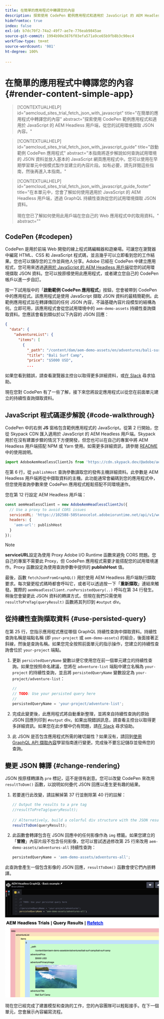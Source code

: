 ```yaml
---
title: 在簡單的應用程式中轉譯您的內容
description: 探索使用 CodePen 範例應用程式和適用於 JavaScript 的 AEM Headless 用戶端，從您的試用環境擷取 JSON 內容。
hidefromtoc: true
index: false
exl-id: b7dc70f2-74a2-49f7-ae7e-776eab9845ae
source-git-commit: 1994b90e3876f03efa571a9ce65b9fb8b3c90ec4
workflow-type: tm+mt
source-wordcount: '981'
ht-degree: 100%

---
```



# 在簡單的應用程式中轉譯您的內容 {#render-content-simple-app}

>[!CONTEXTUALHELP]
>id="aemcloud_sites_trial_fetch_json_with_javascript"
>title="在簡單的應用程式中轉譯您的內容"
>abstract="探索使用 CodePen 範例應用程式和適用於 JavaScript 的 AEM Headless 用戶端，從您的試用環境擷取 JSON 內容。"

>[!CONTEXTUALHELP]
>id="aemcloud_sites_trial_fetch_json_with_javascript_guide"
>title="啟動範例 CodePen 應用程式"
>abstract="本指南將逐步解說如何查詢試用環境的 JSON 資料並放入基本的 JavaScript 網頁應用程式中。您可以使用在早期學習單元中按模式製作並建立的內容片段。如有必要，請先詳閱這些指南，然後再進入本指南。"

>[!CONTEXTUALHELP]
>id="aemcloud_sites_trial_fetch_json_with_javascript_guide_footer"
>title="在本單元中，您會了解如何使用適用於 JavaScript 的 AEM Headless 用戶端，透過 GraphQL 持續性查詢從您的試用環境擷取 JSON 資料。<br><br>現在您已了解如何使用此用戶端在您自己的 Web 應用程式中的取用資料。"
>abstract=""

## CodePen {#codepen}

CodePen 是用於前端 Web 開發的線上程式碼編輯器和遊樂場。可讓您在瀏覽器中編寫 HTML、CSS 和 JavaScript 程式碼，並且幾乎可以立即看到您的工作結果。您也可以儲存您的工作並與他人分享。Adobe 已經在 CodePen 中建立應用程式，您可用來透過[適用於 JavaScript 的 AEM Headless 用戶端](https://github.com/adobe/aem-headless-client-js)從您的試用環境擷取 JSON 資料。您可以按原樣使用此應用程式，或者建立您自己的 CodePen 帳戶以進一步自訂。

按一下試用版中的「**啟動範例 CodePen 應用程式**」按鈕，您會被帶到 CodePen 中的應用程式。該應用程式是使用 JavaScript 擷取 JSON 資料的最精簡範例。此範例應用程式旨在轉譯傳回的任何 JSON 內容，不論基礎內容片段模型的結構為何。立即可用，該應用程式會從您試用環境中的 `aem-demo-assets` 持續性查詢擷取資料。您應該會看到類似於以下內容的 JSON 回應：

```json
{
  "data": {
    "adventureList": {
      "items": [
        {
          "_path": "/content/dam/aem-demo-assets/en/adventures/bali-surf-camp/bali-surf-camp",
          "title": "Bali Surf Camp",
          "price": "$5000 USD",
          ...
```

如果您看到錯誤，請查看瀏覽器主控台以取得更多詳細資料，或[在 Slack](https://adobe-dx-support.slack.com) 尋求協助。

現在您對 CodePen 有了一些了解，接下來您將設定應用程式以從您在前面單元建立的持續性查詢擷取資料。

## JavaScript 程式碼逐步解說 {#code-walkthrough}

CodePen 中的右側 **JS** 窗格包含範例應用程式的 JavaScript。從第 2 行開始，您從 Skypack CDN 匯入適用於 JavaScript 的 AEM Headless 用戶端。Skypack 用於在沒有建置步驟的情況下方便開發，但您也可以在自己的專案中將 AEM Headless 用戶端搭配 NPM 或 Yarn 使用。如需更多詳細資訊，請參閱 [README](https://github.com/adobe/aem-headless-client-js#aem-headless-client-for-javascript) 中的使用說明。

```javascript
import AdobeAemHeadlessClientJs from 'https://cdn.skypack.dev/@adobe/aem-headless-client-js@v3.2.0';
```

在第 6 行，從 `publishHost` 查詢參數讀取您的發佈主機詳細資料。此參數是 AEM Headless 用戶端將從中擷取資料的主機。此功能通常會編碼到您的應用程式中，但您使用查詢參數來使 CodePen 應用程式輕鬆搭配不同環境運作。

您在第 12 行設定 AEM Headless 用戶端：

```javascript
const aemHeadlessClient = new AdobeAemHeadlessClientJs({
  // Use a proxy to avoid CORS issues
  serviceURL: 'https://102588-505tanocelot.adobeioruntime.net/api/v1/web/aem/proxy',
  headers: {
    'aem-url': publishHost
  }
});
```

>[!NOTE]
>
>**serviceURL**&#x200B;設定為使用 Proxy Adobe I/O Runtime 函數來避免 CORS 問題。您自己的專案不需要此 Proxy，但 CodePen 應用程式需要才能搭配您的試用環境運作。Proxy 函數設定為使用查詢參數中提供的 **publishHost** 值。

最後，函數 `fetchJsonFromGraphQL()` 用於使用 AEM Headless 用戶端執行擷取要求。每次變更程式碼時都會呼叫它，或者可以透過按一下「**重新擷取**」連結來觸發。實際的 `aemHeadlessClient.runPersistedQuery(..)` 呼叫在第 34 行發生。稍後您會變更此 JSON 資料的轉譯方式，但現在我們只需使用 `resultToPreTag(queryResult)` 函數將其列印到 `#output` div。

## 從持續性查詢擷取資料 {#use-persisted-query}

在第 25 行，您指示應用程式應從哪個 GraphQL 持續性查詢中擷取資料。持續性查詢名稱是端點名稱 (即 `your-project` 或 `aem-demo-assets`) 的組合，後面接著正斜線，然後是查詢名稱。如果您完全按照前面單元的指示操作，您建立的持續性查詢會位於 `your-project` 端點。

1. 更新 `persistedQueryName` 變數以便它使用您在前一個單元建立的持續性查詢。如果您按照命名建議，您將在 `adventure-list` 端點中建立名稱為 `your-project` 的持續性查詢，並且將 `persistedQueryName` 變數設定為 `your-project/adventure-list`：

   ```javascript
   //
   // TODO: Use your persisted query here
   //
   persistedQueryName = 'your-project/adventure-list';
   ```

1. 完成此變更後，此應用程式將自動重新整理，並將來自持續性查詢的原始 JSON 回應列印到 `#output` div。如果出現錯誤訊息，請查看主控台以取得更多詳細資訊。如果您在此步驟中仍有問題，請[在 Slack](https://adobe-dx-support.slack.com) 尋求協助。

1. 此 JSON 是否包含應用程式所需的確切屬性？如果沒有，請回到[使用 GraphQL API 擷取內容](https://experience.adobe.com/experiencemanager/learn/extract_content_using_graphql)學習指南進行變更。完成後不要忘記儲存並發佈您的查詢。

## 變更 JSON 轉譯 {#change-rendering}

JSON 按原樣轉譯為 `pre` 標記，這不是很有創意。您可以改變 CodePen 來改用 `resultToDom()` 函數，以說明如何疊代 JSON 回應以產生更有趣的結果。

1. 若要進行此改變，請註解掉第 37 行並刪除第 40 行的註解：

   ```javascript
   // Output the results to a pre tag
   //resultToPreTag(queryResult);
   
   // Alternatively, build a colorful div structure with the JSON results and render images inline
   resultToDom(queryResult);
   ```

1. 此函數會轉譯包含在 JSON 回應中的任何影像作為 `img` 標籤。如果您建立的「**冒險**」內容片段不包含任何影像，您可以嘗試透過修改第 25 行來改用 `aem-demo-assets/adventures-all` 持續性查詢：

   ```javascript
   persistedQueryName = 'aem-demo-assets/adventures-all';
   ```

此查詢會產生一個包含影像的 JSON 回應，`resultToDom()` 函數會使它們內嵌轉譯。

![adventures-all 查詢的結果和 resultToDom 轉譯函數](assets/do-not-localize/adventures-all-query-result.png)

現在您已經完成了建置模型和查詢的工作，您的內容團隊可以輕鬆接手。在下一個單元，您會展示內容編寫流程。
